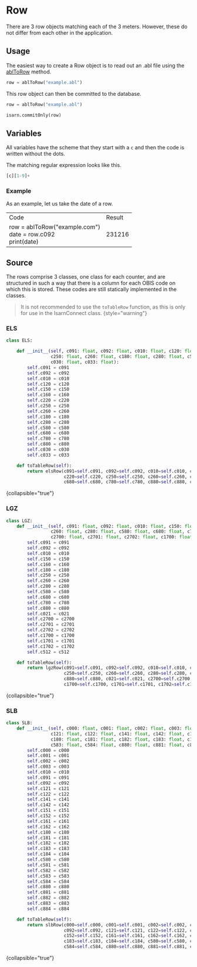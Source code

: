 # Row

There are 3 row objects matching each of the 3 meters. However, these do not differ from each other in the application.

## Usage

The easiest way to create a Row object is to read out an .abl file using the [ablToRow](ablToRow.md) method.
````Python
row = ablToRow("example.abl")
````

This row object can then be committed to the database.

````Python
row = ablToRow("example.abl")

isarn.commitOnly(row)
````

## Variables

All variables have the scheme that they start with a `c` and then the code is written without the dots.

The matching regular expression looks like this.
````Python
[c][1-9]+
````

### Example

As an example, let us take the date of a row.


<table>
<tr><td>Code</td><td>Result</td></tr>
<tr>
<td>
<code-block lang="python">
row = ablToRow("example.com")
<br/>
date = row.c092
<br/>
print(date)
</code-block>
</td>
<td>
231216
</td>
</tr>
</table>

## Source

The rows comprise 3 classes, one class for each counter, and are structured in such a way that there is a column for each OBIS code on which this is stored. These codes are still statically implemented in the classes.

> It is not recommended to use the `toTableRow` function, as this is only for use in the IsarnConnect class.
> {style="warning"}
### ELS

````Python
class ELS:

    def __init__(self, c091: float, c092: float, c010: float, c120: float, c150: float, c160: float, c220: float,
                 c250: float, c260: float, c180: float, c280: float, c580: float, c680: float, c780: float, c880: float,
                 c030: float, c033: float):
        self.c091 = c091
        self.c092 = c092
        self.c010 = c010
        self.c120 = c120
        self.c150 = c150
        self.c160 = c160
        self.c220 = c220
        self.c250 = c250
        self.c260 = c260
        self.c180 = c180
        self.c280 = c280
        self.c580 = c580
        self.c680 = c680
        self.c780 = c780
        self.c880 = c880
        self.c030 = c030
        self.c033 = c033

    def toTableRow(self):
        return elsRow(c091=self.c091, c092=self.c092, c010=self.c010, c120=self.c120, c150=self.c150, c160=self.c160,
                      c220=self.c220, c250=self.c250, c260=self.c260, c180=self.c180, c280=self.c280, c580=self.c580,
                      c680=self.c680, c780=self.c780, c880=self.c880, c030=self.c030, c033=self.c033)
````
{collapsible="true"}

### LGZ

````Python
class LGZ:
    def __init__(self, c091: float, c092: float, c010: float, c150: float, c160: float, c180: float, c250: float,
                 c260: float, c280: float, c580: float, c680: float, c780: float, c880: float, c021: float,
                 c2700: float, c2701: float, c2702: float, c1700: float, c1701: float, c1702: float, c512: float):
        self.c091 = c091
        self.c092 = c092
        self.c010 = c010
        self.c150 = c150
        self.c160 = c160
        self.c180 = c180
        self.c250 = c250
        self.c260 = c260
        self.c280 = c280
        self.c580 = c580
        self.c680 = c680
        self.c780 = c780
        self.c880 = c880
        self.c021 = c021
        self.c2700 = c2700
        self.c2701 = c2701
        self.c2702 = c2702
        self.c1700 = c1700
        self.c1701 = c1701
        self.c1702 = c1702
        self.c512 = c512

    def toTableRow(self):
        return lgzRow(c091=self.c091, c092=self.c092, c010=self.c010, c150=self.c150, c160=self.c160, c180=self.c180,
                      c250=self.c250, c260=self.c260, c280=self.c280, c580=self.c580, c680=self.c680, c780=self.c780,
                      c880=self.c880, c021=self.c021, c2700=self.c2700, c2701=self.c2701, c2702=self.c2702,
                      c1700=self.c1700, c1701=self.c1701, c1702=self.c1702, c512=self.c512)
````
{collapsible="true"}

### SLB

````Python
class SLB:
    def __init__(self, c000: float, c001: float, c002: float, c003: float, c010: float, c091: float, c092: float,
                 c121: float, c122: float, c141: float, c142: float, c151: float, c152: float, c161: float, c162: float,
                 c180: float, c181: float, c182: float, c183: float, c184: float, c580: float, c581: float, c582: float,
                 c583: float, c584: float, c880: float, c881: float, c882: float, c883: float, c884: float):
        self.c000 = c000
        self.c001 = c001
        self.c002 = c002
        self.c003 = c003
        self.c010 = c010
        self.c091 = c091
        self.c092 = c092
        self.c121 = c121
        self.c122 = c122
        self.c141 = c141
        self.c142 = c142
        self.c151 = c151
        self.c152 = c152
        self.c161 = c161
        self.c162 = c162
        self.c180 = c180
        self.c181 = c181
        self.c182 = c182
        self.c183 = c183
        self.c184 = c184
        self.c580 = c580
        self.c581 = c581
        self.c582 = c582
        self.c583 = c583
        self.c584 = c584
        self.c880 = c880
        self.c881 = c881
        self.c882 = c882
        self.c883 = c883
        self.c884 = c884

    def toTableRow(self):
        return slbRow(c000=self.c000, c001=self.c001, c002=self.c002, c003=self.c003, c010=self.c010, c091=self.c091,
                      c092=self.c092, c121=self.c121, c122=self.c122, c141=self.c141, c142=self.c142, c151=self.c151,
                      c152=self.c152, c161=self.c161, c162=self.c162, c180=self.c180, c181=self.c181, c182=self.c182,
                      c183=self.c183, c184=self.c184, c580=self.c580, c581=self.c581, c582=self.c582, c583=self.c583,
                      c584=self.c584, c880=self.c880, c881=self.c881, c882=self.c882, c883=self.c883, c884=self.c884)
````
{collapsible="true"}